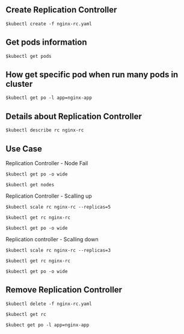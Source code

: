 Create Replication Controller
------------------------------
    $kubectl create -f nginx-rc.yaml
  
Get pods information
--------------------
    $kubectl get pods
    
How get specific pod when run many pods in cluster
-------------------------------------------------
    $kubectl get po -l app=nginx-app


Details about Replication Controller
------------------------------------
    $kubectl describe rc nginx-rc
    

Use Case
---------

Replication Controller - Node Fail

    $kubectl get po -o wide
    
    $kubectl get nodes
    
Replication Controller - Scalling up

    $kubectl scale rc nginx-rc --replicas=5
    
    $kubectl get rc nginx-rc
    
    $kubectl get po -o wide
    
Replication controller - Scalling down
    
    $kubectl scale rc nginx-rc --replicas=3
    
    $kubectl get rc nginx-rc
    
    $kubectl get po -o wide
    
Remove Replication Controller
-----------------------------
    $kubectl delete -f nginx-rc.yaml
    
    $kubectl get rc
    
    $kubect get po -l app=nginx-app
